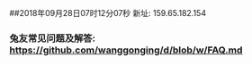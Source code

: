 ##2018年09月28日07时12分07秒 新址: 159.65.182.154
### 兔友常见问题及解答: https://github.com/wanggonging/d/blob/w/FAQ.md
